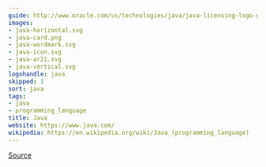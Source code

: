 ```yaml
---
guide: http://www.oracle.com/us/technologies/java/java-licensing-logo-guidelines-1908204.pdf
images:
- java-horizontal.svg
- java-card.png
- java-wordmark.svg
- java-icon.svg
- java-ar21.svg
- java-vertical.svg
logohandle: java
skipped: 1
sort: java
tags:
- java
- programming_language
title: Java
website: https://www.java.com/
wikipedia: https://en.wikipedia.org/wiki/Java_(programming_language)
---
```

[Source](https://upload.wikimedia.org/wikipedia/de/e/e1/Java-Logo.svg)
